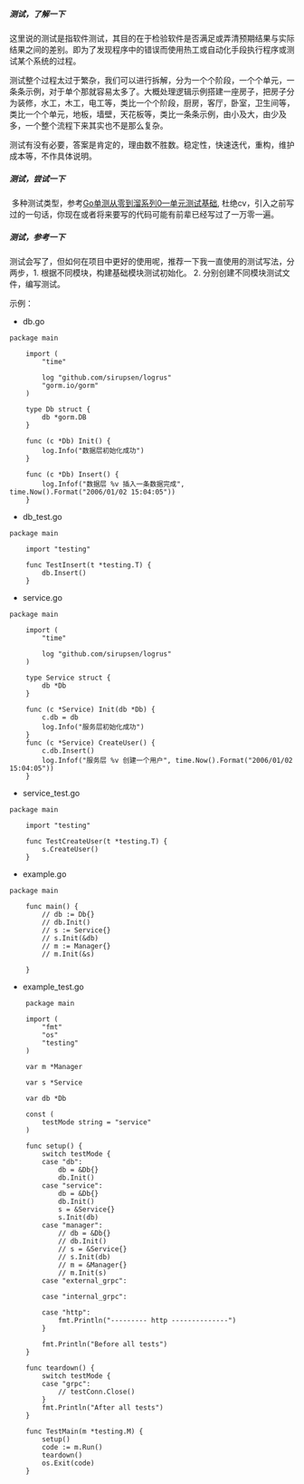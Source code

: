 

##### 测试，了解一下

​	这里说的测试是指软件测试，其目的在于检验软件是否满足或弄清预期结果与实际结果之间的差别。即为了发现程序中的错误而使用热工或自动化手段执行程序或测试某个系统的过程。

   测试整个过程太过于繁杂，我们可以进行拆解，分为一个个阶段，一个个单元，一条条示例，对于单个那就容易太多了。大概处理逻辑示例搭建一座房子，把房子分为装修，水工，木工，电工等，类比一个个阶段，厨房，客厅，卧室，卫生间等，类比一个个单元，地板，墙壁，天花板等，类比一条条示例，由小及大，由少及多，一个整个流程下来其实也不是那么复杂。

  测试有没有必要，答案是肯定的，理由数不胜数。稳定性，快速迭代，重构，维护成本等，不作具体说明。

##### 测试，尝试一下

​	多种测试类型，参考[Go单测从零到溜系列0—单元测试基础](https://www.liwenzhou.com/posts/Go/unit-test-0/), 杜绝cv，引入之前写过的一句话，你现在或者将来要写的代码可能有前辈已经写过了一万零一遍。

##### 测试，参考一下

​	测试会写了，但如何在项目中更好的使用呢，推荐一下我一直使用的测试写法，分两步，1. 根据不同模块，构建基础模块测试初始化。 2. 分别创建不同模块测试文件，编写测试。

   示例：


- db.go
```
package main

    import (
        "time"

        log "github.com/sirupsen/logrus"
        "gorm.io/gorm"
    )

    type Db struct {
        db *gorm.DB
    }

    func (c *Db) Init() {
        log.Info("数据层初始化成功")
    }

    func (c *Db) Insert() {
        log.Infof("数据层 %v 插入一条数据完成", time.Now().Format("2006/01/02 15:04:05"))
    }
```

- db_test.go
```
package main

    import "testing"

    func TestInsert(t *testing.T) {
        db.Insert()
    }
```

- service.go
```
package main

    import (
        "time"

        log "github.com/sirupsen/logrus"
    )

    type Service struct {
        db *Db
    }

    func (c *Service) Init(db *Db) {
        c.db = db
        log.Info("服务层初始化成功")
    }
    func (c *Service) CreateUser() {
        c.db.Insert()
        log.Infof("服务层 %v 创建一个用户", time.Now().Format("2006/01/02 15:04:05"))
    }
```

- service_test.go
```
package main

    import "testing"

    func TestCreateUser(t *testing.T) {
        s.CreateUser()
    }
```

- example.go
```
package main

    func main() {
        // db := Db{}
        // db.Init()
        // s := Service{}
        // s.Init(&db)
        // m := Manager{}
        // m.Init(&s)

    }
```

- example_test.go

```
	package main

    import (
        "fmt"
        "os"
        "testing"
    )

    var m *Manager

    var s *Service

    var db *Db

    const (
        testMode string = "service"
    )

    func setup() {
        switch testMode {
        case "db":
            db = &Db{}
            db.Init()
        case "service":
            db = &Db{}
            db.Init()
            s = &Service{}
            s.Init(db)
        case "manager":
            // db = &Db{}
            // db.Init()
            // s = &Service{}
            // s.Init(db)
            // m = &Manager{}
            // m.Init(s)
        case "external_grpc":

        case "internal_grpc":

        case "http":
            fmt.Println("--------- http --------------")
        }

        fmt.Println("Before all tests")
    }

    func teardown() {
        switch testMode {
        case "grpc":
            // testConn.Close()
        }
        fmt.Println("After all tests")
    }

    func TestMain(m *testing.M) {
        setup()
        code := m.Run()
        teardown()
        os.Exit(code)
    }

```



​	
